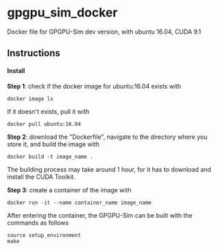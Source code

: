 # gpgpu_sim_docker
Docker file for GPGPU-Sim dev version, with ubuntu 16.04, CUDA 9.1

## Instructions
#### Install
**Step 1**: check if the docker image for ubuntu:16.04 exists with 
```
docker image ls
```
If it doesn't exists, pull it with
```
docker pull ubuntu:16.04
```

**Step 2**: download the "Dockerfile", navigate to the directory where you store it, and build the image with
```
docker build -t image_name .
```
The building process may take around 1 hour, for it has to download and install the CUDA Toolkit.

**Step 3**: create a container of the image with
```
docker run -it --name container_name image_name
```
After entering the container, the GPGPU-Sim can be built with the commands as follows
```
source setup_environment
make
```
